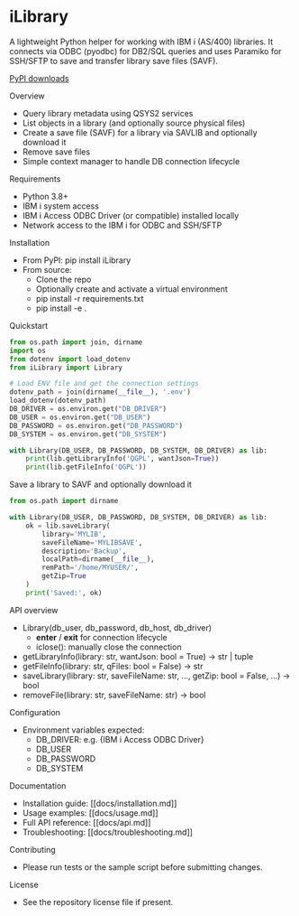 # iLibrary

A lightweight Python helper for working with IBM i (AS/400) libraries. It connects via ODBC (pyodbc) for DB2/SQL queries and uses Paramiko for SSH/SFTP to save and transfer library save files (SAVF).

[PyPI downloads](https://pepy.tech/projects/ilibrary)

Overview
- Query library metadata using QSYS2 services
- List objects in a library (and optionally source physical files)
- Create a save file (SAVF) for a library via SAVLIB and optionally download it
- Remove save files
- Simple context manager to handle DB connection lifecycle

Requirements
- Python 3.8+
- IBM i system access
- IBM i Access ODBC Driver (or compatible) installed locally
- Network access to the IBM i for ODBC and SSH/SFTP

Installation
- From PyPI: pip install iLibrary
- From source:
  - Clone the repo
  - Optionally create and activate a virtual environment
  - pip install -r requirements.txt
  - pip install -e .

Quickstart
```python
from os.path import join, dirname
import os
from dotenv import load_dotenv
from iLibrary import Library

# Load ENV file and get the connection settings
dotenv_path = join(dirname(__file__), '.env')
load_dotenv(dotenv_path)
DB_DRIVER = os.environ.get("DB_DRIVER")
DB_USER = os.environ.get("DB_USER")
DB_PASSWORD = os.environ.get("DB_PASSWORD")
DB_SYSTEM = os.environ.get("DB_SYSTEM")

with Library(DB_USER, DB_PASSWORD, DB_SYSTEM, DB_DRIVER) as lib:
    print(lib.getLibraryInfo('QGPL', wantJson=True))
    print(lib.getFileInfo('QGPL'))
```

Save a library to SAVF and optionally download it
```python
from os.path import dirname

with Library(DB_USER, DB_PASSWORD, DB_SYSTEM, DB_DRIVER) as lib:
    ok = lib.saveLibrary(
        library='MYLIB',
        saveFileName='MYLIBSAVE',
        description='Backup',
        localPath=dirname(__file__),
        remPath='/home/MYUSER/',
        getZip=True
    )
    print('Saved:', ok)
```

API overview
- Library(db_user, db_password, db_host, db_driver)
  - __enter__ / __exit__ for connection lifecycle
  - iclose(): manually close the connection
- getLibraryInfo(library: str, wantJson: bool = True) -> str | tuple
- getFileInfo(library: str, qFiles: bool = False) -> str
- saveLibrary(library: str, saveFileName: str, ..., getZip: bool = False, ...) -> bool
- removeFile(library: str, saveFileName: str) -> bool

Configuration
- Environment variables expected:
  - DB_DRIVER: e.g. {IBM i Access ODBC Driver}
  - DB_USER
  - DB_PASSWORD
  - DB_SYSTEM

Documentation
- Installation guide: [[docs/installation.md]]
- Usage examples: [[docs/usage.md]]
- Full API reference: [[docs/api.md]]
- Troubleshooting: [[docs/troubleshooting.md]]

Contributing
- Please run tests or the sample script before submitting changes.

License
- See the repository license file if present.
  